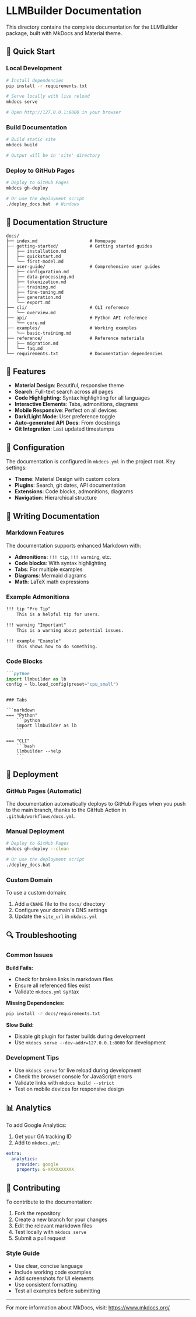 # LLMBuilder Documentation

This directory contains the complete documentation for the LLMBuilder package, built with MkDocs and Material theme.

## 🚀 Quick Start

### Local Development

```bash
# Install dependencies
pip install -r requirements.txt

# Serve locally with live reload
mkdocs serve

# Open http://127.0.0.1:8000 in your browser
```

### Build Documentation

```bash
# Build static site
mkdocs build

# Output will be in 'site' directory
```

### Deploy to GitHub Pages

```bash
# Deploy to GitHub Pages
mkdocs gh-deploy

# Or use the deployment script
./deploy_docs.bat  # Windows
```

## 📁 Documentation Structure

```
docs/
├── index.md                    # Homepage
├── getting-started/            # Getting started guides
│   ├── installation.md
│   ├── quickstart.md
│   └── first-model.md
├── user-guide/                 # Comprehensive user guides
│   ├── configuration.md
│   ├── data-processing.md
│   ├── tokenization.md
│   ├── training.md
│   ├── fine-tuning.md
│   ├── generation.md
│   └── export.md
├── cli/                        # CLI reference
│   └── overview.md
├── api/                        # Python API reference
│   └── core.md
├── examples/                   # Working examples
│   └── basic-training.md
├── reference/                  # Reference materials
│   ├── migration.md
│   └── faq.md
└── requirements.txt            # Documentation dependencies
```

## 🎨 Features

- **Material Design**: Beautiful, responsive theme
- **Search**: Full-text search across all pages
- **Code Highlighting**: Syntax highlighting for all languages
- **Interactive Elements**: Tabs, admonitions, diagrams
- **Mobile Responsive**: Perfect on all devices
- **Dark/Light Mode**: User preference toggle
- **Auto-generated API Docs**: From docstrings
- **Git Integration**: Last updated timestamps

## 🔧 Configuration

The documentation is configured in `mkdocs.yml` in the project root. Key settings:

- **Theme**: Material Design with custom colors
- **Plugins**: Search, git dates, API documentation
- **Extensions**: Code blocks, admonitions, diagrams
- **Navigation**: Hierarchical structure

## 📝 Writing Documentation

### Markdown Features

The documentation supports enhanced Markdown with:

- **Admonitions**: `!!! tip`, `!!! warning`, etc.
- **Code blocks**: With syntax highlighting
- **Tabs**: For multiple examples
- **Diagrams**: Mermaid diagrams
- **Math**: LaTeX math expressions

### Example Admonitions

```markdown
!!! tip "Pro Tip"
    This is a helpful tip for users.

!!! warning "Important"
    This is a warning about potential issues.

!!! example "Example"
    This shows how to do something.
```

### Code Blocks

```markdown
```python
import llmbuilder as lb
config = lb.load_config(preset="cpu_small")
```

```

### Tabs

```markdown
=== "Python"
    ```python
    import llmbuilder as lb
    ```

=== "CLI"
    ```bash
    llmbuilder --help
    ```
```

## 🚀 Deployment

### GitHub Pages (Automatic)

The documentation automatically deploys to GitHub Pages when you push to the main branch, thanks to the GitHub Action in `.github/workflows/docs.yml`.

### Manual Deployment

```bash
# Deploy to GitHub Pages
mkdocs gh-deploy --clean

# Or use the deployment script
./deploy_docs.bat
```

### Custom Domain

To use a custom domain:

1. Add a `CNAME` file to the `docs/` directory
2. Configure your domain's DNS settings
3. Update the `site_url` in `mkdocs.yml`

## 🔍 Troubleshooting

### Common Issues

**Build Fails:**

- Check for broken links in markdown files
- Ensure all referenced files exist
- Validate `mkdocs.yml` syntax

**Missing Dependencies:**

```bash
pip install -r docs/requirements.txt
```

**Slow Build:**

- Disable git plugin for faster builds during development
- Use `mkdocs serve --dev-addr=127.0.0.1:8000` for development

### Development Tips

- Use `mkdocs serve` for live reload during development
- Check the browser console for JavaScript errors
- Validate links with `mkdocs build --strict`
- Test on mobile devices for responsive design

## 📊 Analytics

To add Google Analytics:

1. Get your GA tracking ID
2. Add to `mkdocs.yml`:

```yaml
extra:
  analytics:
    provider: google
    property: G-XXXXXXXXXX
```

## 🤝 Contributing

To contribute to the documentation:

1. Fork the repository
2. Create a new branch for your changes
3. Edit the relevant markdown files
4. Test locally with `mkdocs serve`
5. Submit a pull request

### Style Guide

- Use clear, concise language
- Include working code examples
- Add screenshots for UI elements
- Use consistent formatting
- Test all examples before submitting

---

For more information about MkDocs, visit: <https://www.mkdocs.org/>
